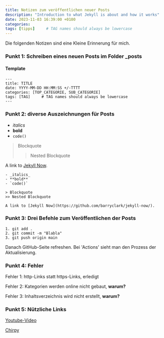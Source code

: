 ```yaml
---
title: Notizen zum veröffentlichen neuer Posts
description: "Introduction to what Jekyll is about and how it works"
date: 2023-11-03 16:39:00 +0100
categories: 
tags: [tipps]     # TAG names should always be lowercase
---
```

 
Die folgenden Notizen sind eine Kleine Erinnerung für mich.

### Punkt 1: Schreiben eines neuen Posts im Folder _posts

#### Template

~~~
---
title: TITLE
date: YYYY-MM-DD HH:MM:SS +/-TTTT
categories: [TOP_CATEGORIE, SUB_CATEGORIE]
tags: [TAG]     # TAG names should always be lowercase
---
~~~

### Punkt 2: diverse Auszeichnungen für Posts

- _italics_
- **bold**
- `code()` 

> Blockquote
>> Nested Blockquote

A link to [Jekyll Now](https://github.com/barryclark/jekyll-now/).

~~~
- _italics_
- **bold**
- `code()` 

> Blockquote
>> Nested Blockquote

A link to [Jekyll Now](https://github.com/barryclark/jekyll-now/).
~~~

### Punkt 3: Drei Befehle zum Veröffentlichen der Posts

~~~
1. git add .
2. git commit -m "Blabla"
3. git push origin main
~~~

Danach GitHub-Seite refreshen. Bei 'Actions' sieht man den Prozess der Aktualisierung. 

### Punkt 4: Fehler

Fehler 1: http-Links statt https-Links, erledigt

Fehler 2: Kategorien werden online nicht gebaut, **warum?**

Fehler 3: Inhaltsverzeichnis wird nicht erstellt, **warum?**

### Punkt 5: Nützliche Links 

[Youtube-Video](https://www.youtube.com/watch?v=m1RYsmOMPLs)

[Chirpy](https://chirpy.cotes.page/posts/write-a-new-post/)